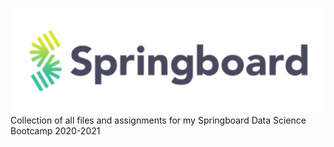 ![Springboard Logo](logo.png)  
Collection of all files and assignments for my Springboard Data Science Bootcamp 2020-2021
